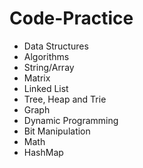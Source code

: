 # Code-Practice

- Data Structures
- Algorithms 
- String/Array
- Matrix
- Linked List
- Tree, Heap and Trie 
- Graph
- Dynamic Programming
- Bit Manipulation
- Math
- HashMap